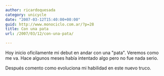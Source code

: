 ```yaml
---
author: ricardoquesada
category: unicycle
date: "2007-03-12T15:40:00+00:00"
guid: http://www.monociclo.com.ar/?p=28
title: Con una pata
url: /2007/03/12/con-una-pata/

---
```


Hoy inicio oficilamente mi debut en andar con una "pata".
Veremos como me va. Hace algunos meses había intentado algo pero no fue nada
serio.

Después comento como evoluciona mi habilidad en este nuevo truco.
